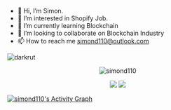 - 👋 Hi, I’m Simon.
- 👀 I’m interested in Shopify Job.
- 🌱 I’m currently learning Blockchain
- 💞️ I’m looking to collaborate on Blockchain Industry
- 📫 How to reach me simond110@outlook.com

<p align="left"><img src="https://komarev.com/ghpvc/?username=GLD110&label=Profile%20views&color=0e75b6&style=flat" alt="darkrut" /> </p>
<p align="center" style="margin-bottom: 10px;"><img src="https://github-profile-trophy.vercel.app/?username=GLD110&column=7&theme=onedark" alt="simond110" /></p>
<p align="center">
  <img src = "https://github-readme-stats.vercel.app/api?username=GLD110&show_icons=true&include_all_commits=true&count_private=true&theme=tokyonight"> 
  <img src = "https://github-readme-stats.vercel.app/api/top-langs/?username=GLD110&langs_count=8&layout=compact&theme=tokyonight&include_all_commits=true">
</p>
<a href="https://github.com/GLD110/GLD110">
  <img alt="simond110's Activity Graph" src="https://activity-graph.herokuapp.com/graph?username=GLD110&bg_color=22222E&color=DDDD66&line=00FFFF&point=0000FF"/>
</a>

<!---
GLD110/GLD110 is a ✨ special ✨ repository because its `README.md` (this file) appears on your GitHub profile.
You can click the Preview link to take a look at your changes.
--->
